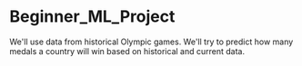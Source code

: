 # Beginner_ML_Project
 We'll use data from historical Olympic games. We'll try to predict how many medals a country will win based on historical and current data.
